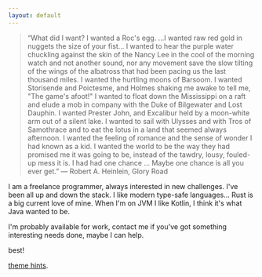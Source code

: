 ```yaml
---
layout: default
---
```


> “What did I want? I wanted a Roc's egg.  ...I wanted raw red gold in nuggets the size of your fist... I wanted to hear the purple water chuckling against the skin of the Nancy Lee in the cool of the morning watch and not another sound, nor any movement save the slow tilting of the wings of the albatross that had been pacing us the last thousand miles.  I wanted the hurtling moons of Barsoom. I wanted Storisende and Poictesme, and Holmes shaking me awake to tell me, "The game's afoot!"  I wanted to float down the Mississippi on a raft and elude a mob in company with the Duke of Bilgewater and Lost Dauphin.  I wanted Prester John, and Excalibur held by a moon-white arm out of a silent lake.  I wanted to sail with Ulysses and with Tros of Samothrace and to eat the lotus in a land that seemed always afternoon.  I wanted the feeling of romance and the sense of wonder I had known as a kid.  I wanted the world to be the way they had promised me it was going to be, instead of the tawdry, lousy, fouled-up mess it is.  I had had one chance ... Maybe one chance is all you ever get.”
> ― Robert A. Heinlein, Glory Road

I am a freelance programmer, always interested in new challenges.  I've been all up and down the stack.  I like modern type-safe languages... Rust is a big current love of mine.  When I'm on JVM I like Kotlin, I think it's what Java wanted to be.

I'm probably available for work, contact me if you've got something interesting needs done, maybe I can help.

best!

[theme hints](./hints.html).
